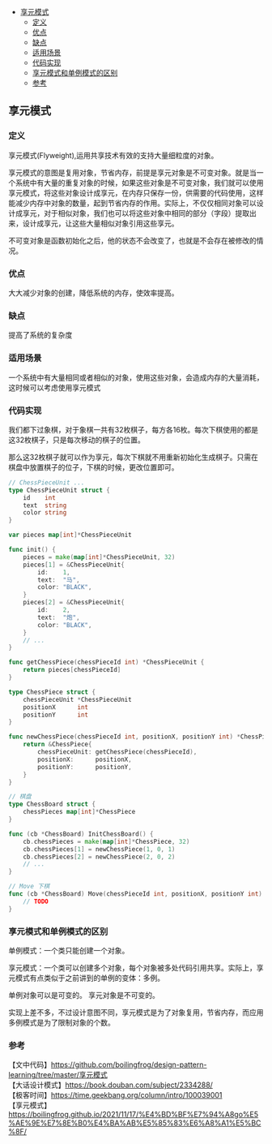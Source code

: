 <!-- START doctoc generated TOC please keep comment here to allow auto update -->
<!-- DON'T EDIT THIS SECTION, INSTEAD RE-RUN doctoc TO UPDATE -->

- [享元模式](#%E4%BA%AB%E5%85%83%E6%A8%A1%E5%BC%8F)
  - [定义](#%E5%AE%9A%E4%B9%89)
  - [优点](#%E4%BC%98%E7%82%B9)
  - [缺点](#%E7%BC%BA%E7%82%B9)
  - [适用场景](#%E9%80%82%E7%94%A8%E5%9C%BA%E6%99%AF)
  - [代码实现](#%E4%BB%A3%E7%A0%81%E5%AE%9E%E7%8E%B0)
  - [享元模式和单例模式的区别](#%E4%BA%AB%E5%85%83%E6%A8%A1%E5%BC%8F%E5%92%8C%E5%8D%95%E4%BE%8B%E6%A8%A1%E5%BC%8F%E7%9A%84%E5%8C%BA%E5%88%AB)
  - [参考](#%E5%8F%82%E8%80%83)

<!-- END doctoc generated TOC please keep comment here to allow auto update -->

## 享元模式

### 定义

享元模式(Flyweight),运用共享技术有效的支持大量细粒度的对象。  

享元模式的意图是复用对象，节省内存，前提是享元对象是不可变对象。就是当一个系统中有大量的重复对象的时候，如果这些对象是不可变对象，我们就可以使用
享元模式，将这些对象设计成享元，在内存只保存一份，供需要的代码使用，这样能减少内存中对象的数量，起到节省内存的作用。实际上，不仅仅相同对象可以设计成享元，对于相似对象，我们也可以将这些对象中相同的部分（字段）提取出来，设计成享元，让这些大量相似对象引用这些享元。   

不可变对象是函数初始化之后，他的状态不会改变了，也就是不会存在被修改的情况。  

### 优点

大大减少对象的创建，降低系统的内存，使效率提高。  

### 缺点

提高了系统的复杂度   

### 适用场景

一个系统中有大量相同或者相似的对象，使用这些对象，会造成内存的大量消耗，这时候可以考虑使用享元模式  

### 代码实现

我们都下过象棋，对于象棋一共有32枚棋子，每方各16枚。每次下棋使用的都是这32枚棋子，只是每次移动的棋子的位置。   

那么这32枚棋子就可以作为享元，每次下棋就不用重新初始化生成棋子。只需在棋盘中放置棋子的位子，下棋的时候，更改位置即可。      

```go
// ChessPieceUnit ...
type ChessPieceUnit struct {
	id    int
	text  string
	color string
}

var pieces map[int]*ChessPieceUnit

func init() {
	pieces = make(map[int]*ChessPieceUnit, 32)
	pieces[1] = &ChessPieceUnit{
		id:    1,
		text:  "马",
		color: "BLACK",
	}
	pieces[2] = &ChessPieceUnit{
		id:    2,
		text:  "炮",
		color: "BLACK",
	}
	// ...
}

func getChessPiece(chessPieceId int) *ChessPieceUnit {
	return pieces[chessPieceId]
}

type ChessPiece struct {
	chessPieceUnit *ChessPieceUnit
	positionX      int
	positionY      int
}

func newChessPiece(chessPieceId int, positionX, positionY int) *ChessPiece {
	return &ChessPiece{
		chessPieceUnit: getChessPiece(chessPieceId),
		positionX:      positionX,
		positionY:      positionY,
	}
}

// 棋盘
type ChessBoard struct {
	chessPieces map[int]*ChessPiece
}

func (cb *ChessBoard) InitChessBoard() {
	cb.chessPieces = make(map[int]*ChessPiece, 32)
	cb.chessPieces[1] = newChessPiece(1, 0, 1)
	cb.chessPieces[2] = newChessPiece(2, 0, 2)
	// ...
}

// Move 下棋
func (cb *ChessBoard) Move(chessPieceId int, positionX, positionY int) {
	// TODO
}
```

### 享元模式和单例模式的区别

单例模式：一个类只能创建一个对象。  

享元模式：一个类可以创建多个对象，每个对象被多处代码引用共享。实际上，享元模式有点类似于之前讲到的单例的变体：多例。  

单例对象可以是可变的。 享元对象是不可变的。  

实现上差不多，不过设计意图不同，享元模式是为了对象复用，节省内存，而应用多例模式是为了限制对象的个数。  

### 参考

【文中代码】https://github.com/boilingfrog/design-pattern-learning/tree/master/享元模式  
【大话设计模式】https://book.douban.com/subject/2334288/  
【极客时间】https://time.geekbang.org/column/intro/100039001     
【享元模式】https://boilingfrog.github.io/2021/11/17/%E4%BD%BF%E7%94%A8go%E5%AE%9E%E7%8E%B0%E4%BA%AB%E5%85%83%E6%A8%A1%E5%BC%8F/  